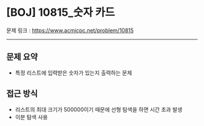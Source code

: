 # [BOJ] 10815_숫자 카드

문제 링크 : https://www.acmicpc.net/problem/10815

----------------
## 문제 요약
  - 특정 리스트에 입력받은 숫자가 있는지 출력하는 문제

## 접근 방식
  - 리스트의 최대 크기가 500000이기 때문에 선형 탐색을 하면 시간 초과 발생
  - 이분 탐색 사용
